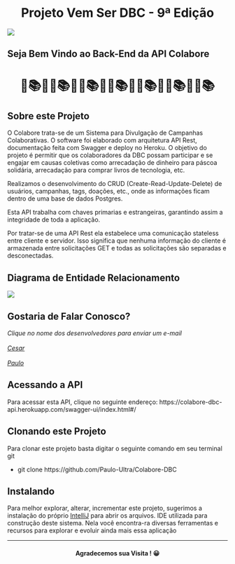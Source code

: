 <h1 align=center>Projeto Vem Ser DBC - 9ª Edição</h1>

<img src="https://user-images.githubusercontent.com/92181625/174544191-09485209-4752-4143-b750-688e5cbabe91.png">

<h2>Seja Bem Vindo ao Back-End da API Colabore</h2>
<h1 align="center">🎁📚🎀🎁📚🎀🎁📚🎀🎁📚🎀🎁📚🎀🎁📚🎀🎁📚</h1>

<h2> Sobre este Projeto </h2>

<p>O Colabore trata-se de um Sistema para Divulgação de Campanhas Colaborativas. O software foi elaborado com arquitetura API Rest, documentação feita com Swagger e deploy no Heroku. 
O objetivo do projeto é permitir que os colaboradores da DBC possam participar e se engajar em causas coletivas como arrecadação de dinheiro para páscoa solidária, arrecadação para comprar livros de tecnologia, etc.</p>
<p>Realizamos o desenvolvimento do CRUD (Create-Read-Update-Delete) de usuários, campanhas, tags, doações, etc., onde as informações ficam dentro de uma base de dados Postgres.  
<p>Esta API trabalha com chaves primarias e estrangeiras, garantindo assim a integridade de toda a aplicação.</p>
<p>Por tratar-se de uma API Rest ela estabelece uma comunicação stateless entre cliente e servidor. Isso significa que nenhuma informação do cliente é armazenada entre solicitações GET e todas as solicitações são separadas e desconectadas.</p>
<h2>Diagrama de Entidade Relacionamento</h2>
<img src="https://user-images.githubusercontent.com/92181625/184516062-b7a0abf2-7752-427c-8423-cf139822f263.png">
<h2>Gostaria de Falar Conosco?</h2>
<address>
Clique no nome dos desenvolvedores para enviar um e-mail
<br>
<br>
<a href="mailto:cesar.desenvolvedor@gmail.com">Cesar</a>
<br>
<br>
<a href="mailto:prfultra@yahoo.com.br">Paulo</a> 
</address>
<h2>Acessando a API</h2>
Para acessar esta API, clique no seguinte endereço: https://colabore-dbc-api.herokuapp.com/swagger-ui/index.html#/
<h2>Clonando este Projeto</h2>
<p>Para clonar este projeto basta digitar o seguinte comando em seu terminal git<p>
<ul>
  <li> git clone https://github.com/Paulo-Ultra/Colabore-DBC
</ul>
<h2>Instalando</h2>  
<p>Para melhor explorar, alterar, incrementar este projeto, sugerimos a instalação do próprio <a href="https://www.jetbrains.com/pt-br/idea/download/#section=windows">IntelliJ</a> para abrir os arquivos. IDE utilizada
  para construção deste sistema. Nela você encontra-ra diversas ferramentas e recursos para explorar e evoluir ainda mais essa aplicação</p>
<hr>
<h4 align="center">Agradecemos sua Visita ! 😀</h4>
